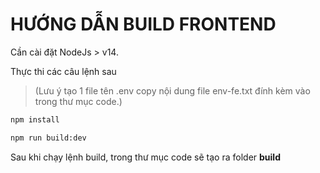 # HƯỚNG DẪN BUILD FRONTEND

Cần cài đặt NodeJs > v14.

Thực thi các câu lệnh sau

> (Lưu ý tạo 1 file tên .env copy nội dung file env-fe.txt đính kèm vào trong thư mục code.)

```sh
npm install
```

```sh
npm run build:dev
```

Sau khi chạy lệnh build, trong thư mục code sẽ tạo ra folder **build**

